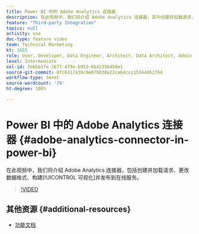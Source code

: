 ```yaml
---
title: Power BI 中的 Adobe Analytics 连接器
description: 在此视频中，我们将介绍 Adobe Analytics 连接器，其中创建并加载请求、更改数据的格式、构建可视化并发布到在线服务。
feature: "Third-party Integration"
topics: null
activity: use
doc-type: feature video
team: Technical Marketing
kt: 1655
role: User, Developer, Data Engineer, Architect, Data Architect, Admin, Leader
level: Intermediate
exl-id: 5e6bb1fe-1677-479e-b953-6b42356450e1
source-git-commit: 8fc641743bc9e07b838a22ca64ccc15344d52764
workflow-type: tm+mt
source-wordcount: '79'
ht-degree: 100%

---
```


# Power BI 中的 Adobe Analytics 连接器 {#adobe-analytics-connector-in-power-bi}

在此视频中，我们将介绍 Adobe Analytics 连接器，包括创建并加载请求、更改数据格式、构建[!UICONTROL 可视化]并发布到在线服务。

>[!VIDEO](https://video.tv.adobe.com/v/23130/?quality=12&learn=on)

## 其他资源 {#additional-resources}

* [功能文档](https://docs.microsoft.com/zh-cn/power-bi/desktop-connect-adobe-analytics)
